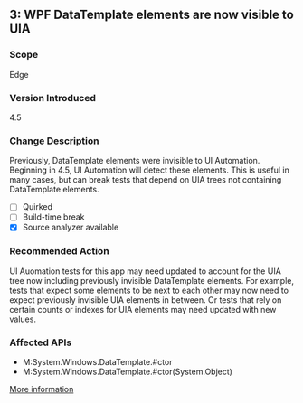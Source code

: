 ## 3: WPF DataTemplate elements are now visible to UIA

### Scope
Edge

### Version Introduced
4.5

### Change Description
Previously, DataTemplate elements were invisible to UI Automation. Beginning in 4.5, UI Automation will detect these elements. This is useful in many cases, but can break tests that depend on UIA trees not containing DataTemplate elements.

- [ ] Quirked
- [ ] Build-time break
- [x] Source analyzer available

### Recommended Action
UI Auomation tests for this app may need updated to account for the UIA tree now including previously invisible DataTemplate elements. For example, tests that expect some elements to be next to each other may now need to expect previously invisible UIA elements in between. Or tests that rely on certain counts or indexes for UIA elements may need updated with new values.

### Affected APIs
* M:System.Windows.DataTemplate.#ctor
* M:System.Windows.DataTemplate.#ctor(System.Object)

[More information](https://msdn.microsoft.com/en-us/library/hh367887\(v=vs.110\).aspx#wpf)

<!--
    ### Notes
    Who knows if they're using UIA's, but we probably ought to give informational issue if they have DataTemplates
    Source analyzer status: Pri 1, Done
-->


